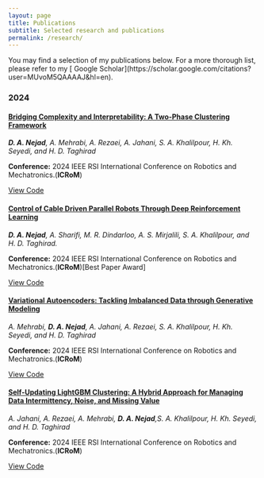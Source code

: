 ```yaml
---
layout: page
title: Publications
subtitle: Selected research and publications
permalink: /research/
---
```


<div class="pretty-links">

<div class="lead lead-about">You may find a selection of my publications below. For a more thorough list, please refer to my [<i class="fa fa-flask"></i>
 Google Scholar](https://scholar.google.com/citations?user=MUvoM5QAAAAJ&hl=en).
</div>


### 2024
<div class="grid">
  <h4><i class="fa fa-file-text-o"></i> <a href="https://drive.google.com/file/d/1qRP7lO36Iukx45g4FLJJLihxLKWI_sjP/view">Bridging Complexity and Interpretability: A Two‑Phase Clustering Framework</a></h4>
  <p><em><strong>D. A. Nejad</strong>, A. Mehrabi, A. Rezaei, A. Jahani, S. A. Khalilpour, H. Kh. Seyedi, and H. D. Taghirad</em></p>
  <p><strong>Conference:</strong> 2024 IEEE RSI International Conference on Robotics and Mechatronics.(<strong>ICRoM</strong>)</p>
  <a href="https://github.com/MohammadrezaDindarloo/ARASFactorSLAC" class="btn"><i class="fa fa-github-square"></i> View Code</a>
</div>

<div class="grid">
  <h4><i class="fa fa-file-text-o"></i> <a href="https://drive.google.com/file/d/1qRP7lO36Iukx45g4FLJJLihxLKWI_sjP/view">Control of Cable Driven Parallel Robots Through Deep Reinforcement Learning</a></h4>
  <p><em><strong>D. A. Nejad</strong>, A. Sharifi, M. R. Dindarloo, A. S. Mirjalili, S. A. Khalilpour, and H. D. Taghirad.</em></p>
  <p><strong>Conference:</strong> 2024 IEEE RSI International Conference on Robotics and Mechatronics.(<strong>ICRoM</strong>)[Best Paper Award]</p>
  <a href="https://github.com/DanialNejad/CDPR_RL" class="btn"><i class="fa fa-github-square"></i> View Code</a>
</div>

<div class="grid">
  <h4><i class="fa fa-file-text-o"></i> <a href="https://drive.google.com/file/d/1qRP7lO36Iukx45g4FLJJLihxLKWI_sjP/view">Variational Autoencoders: Tackling Imbalanced Data through Generative Modeling</a></h4>
  <p><em>A. Mehrabi, <strong>D. A. Nejad</strong>, A. Jahani, A. Rezaei, S. A. Khalilpour, H. Kh. Seyedi, and H. D. Taghirad</em></p>
  <p><strong>Conference:</strong> 2024 IEEE RSI International Conference on Robotics and Mechatronics.(<strong>ICRoM</strong>)</p>
  <a href="https://github.com/MohammadrezaDindarloo/ARASFactorSLAC" class="btn"><i class="fa fa-github-square"></i> View Code</a>
</div>

<div class="grid">
  <h4><i class="fa fa-file-text-o"></i> <a href="https://drive.google.com/file/d/1qRP7lO36Iukx45g4FLJJLihxLKWI_sjP/view">Self‑Updating LightGBM Clustering: A Hybrid Approach for Managing Data Intermittency, Noise, and Missing Value</a></h4>
  <p><em>A. Jahani, A. Rezaei, A. Mehrabi, <strong>D. A. Nejad</strong>,S. A. Khalilpour, H. Kh. Seyedi, and H. D. Taghirad</em></p>
  <p><strong>Conference:</strong> 2024 IEEE RSI International Conference on Robotics and Mechatronics.(<strong>ICRoM</strong>)</p>
  <a href="https://github.com/MohammadrezaDindarloo/ARASFactorSLAC" class="btn"><i class="fa fa-github-square"></i> View Code</a>
</div>




